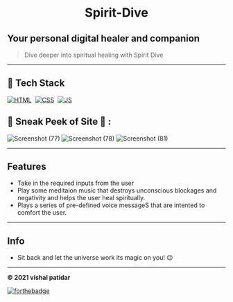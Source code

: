 # <div align="center"> Spirit-Dive</div>
Your personal digital healer and companion
 ---
> Dive deeper into spiritual healing with Spirit Dive
---
 
## 📌 Tech Stack 
[![HTML](https://img.shields.io/badge/html5%20-%23E34F26.svg?&style=for-the-badge&logo=html5&logoColor=white)](https://github.com/vishal46556/LGMVIP-WebDev/search?l=html)&nbsp; [![CSS](https://img.shields.io/badge/css3%20-%231572B6.svg?&style=for-the-badge&logo=css3&logoColor=white)](https://github.com/vishal46556/LGMVIP-WebDev/search?l=css)&nbsp;
[![JS](https://img.shields.io/badge/javascript%20-%23323330.svg?&style=for-the-badge&logo=javascript&logoColor=%23F7DF1E)](https://github.com/jigar-sable/LGMVIP-WebDev/search?l=javascript)
  

## 📌 Sneak Peek of Site 🙈 :

![Screenshot (77)](https://user-images.githubusercontent.com/79128256/141610422-0a716075-cd72-493e-bc04-4ca51b819d9b.png)
![Screenshot (78)](https://user-images.githubusercontent.com/79128256/141610425-7088facd-4e81-48c8-b377-173a136276de.png)
![Screenshot (81)](https://user-images.githubusercontent.com/79128256/141610428-3c307f46-b4fc-4d1d-8108-9149cec462d3.png)



---
## Features
* Take in the required inputs from the user
* Play some meditaion music  that destroys unconscious blockages and negativity and helps the user heal spiritually.
* Plays a series of pre-defined voice messageS that are intented to comfort the user.
---
## Info

* Sit back and let the universe work its magic on you! 😉

---
**© 2021 vishal patidar** 

[![forthebadge](https://forthebadge.com/images/badges/built-with-love.svg)](https://forthebadge.com)


